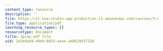 ```yaml
---
content_type: resource
description: ''
file: https://ol-ocw-studio-app-production.s3.amazonaws.com/courses/3-091sc-introduction-to-solid-state-chemistry-fall-2010/1e3edae949e96033aeeea48b29d37328_giPLtjL0Mnc.pdf
file_type: application/pdf
learning_resource_types: []
resourcetype: Document
title: 3play pdf file
uid: 1e3edae9-49e9-6033-aeee-a48b29d37328
---
```

